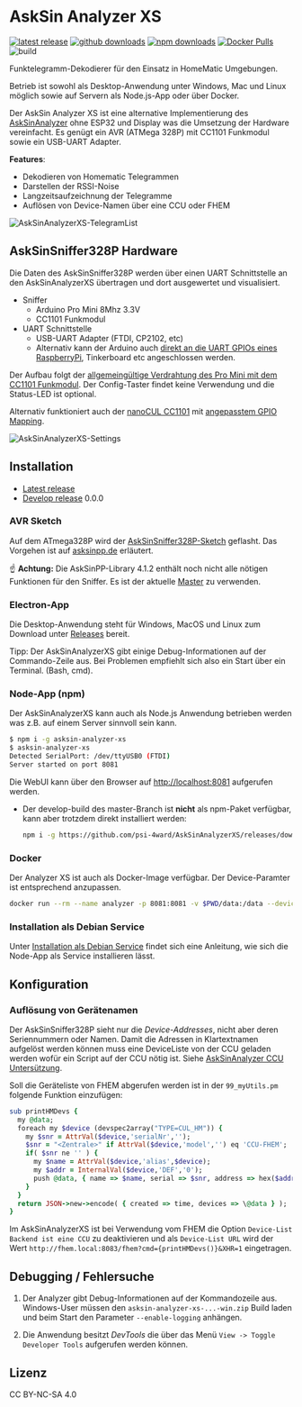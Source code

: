 # AskSin Analyzer XS

[![latest release](https://img.shields.io/github/v/release/psi-4ward/AskSinAnalyzerXS)](https://github.com/psi-4ward/AskSinAnalyzerXS/releases/latest)
[![github downloads](https://img.shields.io/github/downloads/psi-4ward/asksinanalyzerxs/total.svg?color=%23a7a71f&label=github%20downloads)](https://github.com/psi-4ward/AskSinAnalyzerXS/releases/latest) 
[![npm downloads](https://img.shields.io/npm/dt/asksin-analyzer-xs?color=%23a7a71f&label=npm%20downloads&)](https://www.npmjs.com/package/asksin-analyzer-xs)
[![Docker Pulls](https://img.shields.io/docker/pulls/psitrax/asksinanalyzer.svg?color=%23a7a71f&label=docker%20pulls)](https://hub.docker.com/r/psitrax/asksinanalyzer/)
![build](https://api.travis-ci.org/psi-4ward/AskSinAnalyzerXS.svg?branch=master)

Funktelegramm-Dekodierer für den Einsatz in HomeMatic Umgebungen.

Betrieb ist sowohl als Desktop-Anwendung unter Windows, Mac und Linux möglich sowie auf Servern als Node.js-App oder über Docker.

Der AskSin Analyzer XS ist eine alternative Implementierung des [AskSinAnalyzer](https://github.com/jp112sdl/AskSinAnalyzer) ohne ESP32 und Display was die Umsetzung der Hardware vereinfacht. Es genügt ein AVR (ATMega 328P) mit CC1101 Funkmodul sowie ein USB-UART Adapter.

**Features**:
* Dekodieren von Homematic Telegrammen
* Darstellen der RSSI-Noise
* Langzeitsaufzeichnung der Telegramme
* Auflösen von Device-Namen über eine CCU oder FHEM

![AskSinAnalyzerXS-TelegramList](https://raw.githubusercontent.com/psi-4ward/AskSinAnalyzerXS/master/docs/AskSinAnalyzerXS-TelegramList.png)

## AskSinSniffer328P Hardware

Die Daten des AskSinSniffer328P werden über einen UART Schnittstelle an den AskSinAnalyzerXS übertragen und dort ausgewertet und visualisiert.

* Sniffer
  * Arduino Pro Mini 8Mhz 3.3V
  * CC1101 Funkmodul
* UART Schnittstelle
  * USB-UART Adapter (FTDI, CP2102, etc)   
  * Alternativ kann der Arduino auch [direkt an die UART GPIOs eines RaspberryPi](https://homematic-forum.de/forum/viewtopic.php?f=76&t=56395&start=70#p569429), Tinkerboard etc angeschlossen werden.

Der Aufbau folgt der [allgemeingültige Verdrahtung des Pro Mini mit dem CC1101 Funkmodul](https://asksinpp.de/Grundlagen/01_hardware.html#verdrahtung). Der Config-Taster findet keine Verwendung und die Status-LED ist optional. 

Alternativ funktioniert auch der [nanoCUL CC1101](https://www.nanocul.de/) mit [angepasstem GPIO Mapping](https://homematic-forum.de/forum/viewtopic.php?f=76&t=56395&start=10#p562580).

![AskSinAnalyzerXS-Settings](https://raw.githubusercontent.com/psi-4ward/AskSinAnalyzerXS/master/docs/AskSinAnalyzerXS-Settings.png)


## Installation

* [Latest release](https://github.com/psi-4ward/AskSinAnalyzerXS/releases/latest)
* [Develop release](https://github.com/psi-4ward/AskSinAnalyzerXS/releases/tag/0.0.0) 0.0.0

### AVR Sketch

Auf dem ATmega328P wird der [AskSinSniffer328P-Sketch](https://github.com/jp112sdl/AskSinAnalyzer/tree/master/AskSinSniffer328P) geflasht. Das Vorgehen ist auf [asksinpp.de](https://asksinpp.de/Grundlagen/) erläutert.

:point_up: **Achtung:** Die AskSinPP-Library 4.1.2 enthält noch nicht alle nötigen Funktionen für den Sniffer. Es ist der aktuelle [Master](https://github.com/pa-pa/AskSinPP/archive/master.zip) zu verwenden.

### Electron-App

Die Desktop-Anwendung steht für Windows, MacOS und Linux zum Download unter [Releases](https://github.com/psi-4ward/AskSinAnalyzerXS/releases) bereit.

Tipp: Der AskSinAnalyzerXS gibt einige Debug-Informationen auf der Commando-Zeile aus. Bei Problemen empfiehlt sich also ein Start über ein Terminal. (Bash, cmd).

### Node-App (npm)

Der AskSinAnalyzerXS kann auch als Node.js Anwendung betrieben werden was z.B. auf einem Server sinnvoll sein kann.

```bash
$ npm i -g asksin-analyzer-xs
$ asksin-analyzer-xs
Detected SerialPort: /dev/ttyUSB0 (FTDI)
Server started on port 8081
```

Die WebUI kann über den Browser auf [http://localhost:8081](http://localhost:8081) aufgerufen werden.

* Der develop-build des master-Branch ist **nicht** als npm-Paket verfügbar, kann aber trotzdem direkt installiert werden:
  ```bash
  npm i -g https://github.com/psi-4ward/AskSinAnalyzerXS/releases/download/0.0.0/asksin-analyzer-xs-0.0.0-node.tar.gz
  ```

### Docker

Der Analyzer XS ist auch als Docker-Image verfügbar. Der Device-Paramter ist entsprechend anzupassen.

```bash
docker run --rm --name analyzer -p 8081:8081 -v $PWD/data:/data --device=/dev/ttyUSB0 psitrax/asksinanalyzer
```

### Installation als Debian Service

Unter [Installation als Debian Service](https://github.com/psi-4ward/AskSinAnalyzerXS/docs/Install_as_Debian_Service.md) findet sich eine Anleitung, wie sich die Node-App als Service installieren lässt.


## Konfiguration

### Auflösung von Gerätenamen

Der AskSinSniffer328P sieht nur die _Device-Addresses_, nicht aber deren Seriennummern oder Namen. Damit die Adressen in Klartextnamen aufgelöst werden können muss eine DeviceListe von der CCU geladen werden wofür ein Script auf der CCU nötig ist. Siehe [AskSinAnalyzer CCU Untersützung](https://github.com/jp112sdl/AskSinAnalyzer/wiki/CCU_Unterst%C3%BCtzung).

Soll die Geräteliste von FHEM abgerufen werden ist in der `99_myUtils.pm` folgende Funktion einzufügen:

```ruby
sub printHMDevs {
  my @data;
  foreach my $device (devspec2array("TYPE=CUL_HM")) {
    my $snr = AttrVal($device,'serialNr','');
	$snr = "<Zentrale>" if AttrVal($device,'model','') eq 'CCU-FHEM';
	if( $snr ne '' ) {
	  my $name = AttrVal($device,'alias',$device);
	  my $addr = InternalVal($device,'DEF','0');
	  push @data, { name => $name, serial => $snr, address => hex($addr) };
	}
  }
  return JSON->new->encode( { created => time, devices => \@data } );
}
```

Im AskSinAnalyzerXS ist bei Verwendung vom FHEM die Option `Device-List Backend ist eine CCU` zu deaktivieren und als `Device-List URL` wird der Wert `http://fhem.local:8083/fhem?cmd={printHMDevs()}&XHR=1` eingetragen.

## Debugging / Fehlersuche

1. Der Analyzer gibt Debug-Informationen auf der Kommandozeile aus. Windows-User müssen den `asksin-analyzer-xs-...-win.zip` Build laden und beim Start den Parameter `--enable-logging` anhängen.

2. Die Anwendung besitzt _DevTools_ die über das Menü `View -> Toggle Developer Tools` aufgerufen werden können.

## Lizenz

CC BY-NC-SA 4.0
